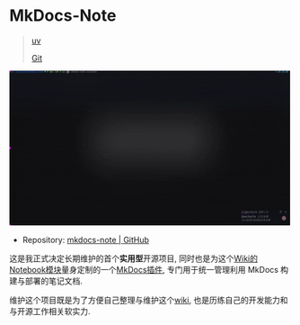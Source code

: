 # MkDocs-Note

> [uv](../notes/tools/uv.md)
>
> [Git](../notes/tools/git.md)

![](assets/mkdocs-note.gif)

- Repository: [mkdocs-note | GitHub](https://github.com/virtualguard101/mkdocs-note)

这是我正式决定长期维护的首个**实用型**开源项目, 同时也是为这个[Wiki的Notebook模块](../notes/index.md)量身定制的一个[MkDocs插件](https://www.mkdocs.org/dev-guide/plugins/#developing-plugins), 专门用于统一管理利用 MkDocs 构建与部署的笔记文档.

维护这个项目既是为了方便自己整理与维护这个[wiki](https://wiki.virtualguard101.com/), 也是历练自己的开发能力和与开源工作相关软实力.

